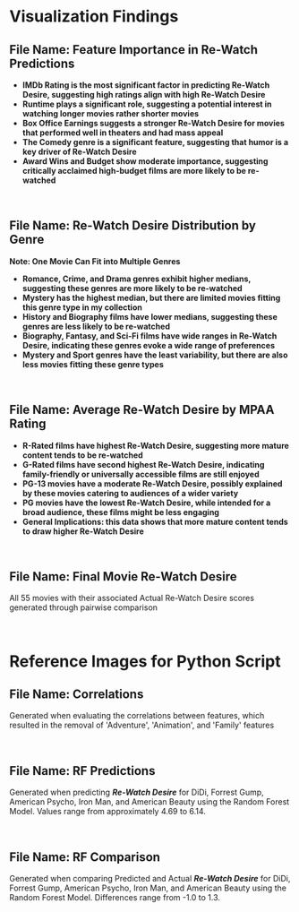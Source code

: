 # Visualization Findings

## File Name: Feature Importance in Re-Watch Predictions
* **IMDb Rating is the most significant factor in predicting Re-Watch Desire, suggesting high ratings align with high Re-Watch Desire**
* **Runtime plays a significant role, suggesting a potential interest in watching longer movies rather shorter movies**
* **Box Office Earnings suggests a stronger Re-Watch Desire for movies that performed well in theaters and had mass appeal**
* **The Comedy genre is a significant feature, suggesting that humor is a key driver of Re-Watch Desire**
* **Award Wins and Budget show moderate importance, suggesting critically acclaimed high-budget films are more likely to be re-watched**

<br>

## File Name: Re-Watch Desire Distribution by Genre
**Note: One Movie Can Fit into Multiple Genres**

* **Romance, Crime, and Drama genres exhibit higher medians, suggesting these genres are more likely to be re-watched**
* **Mystery has the highest median, but there are limited movies fitting this genre type in my collection**
* **History and Biography films have lower medians, suggesting these genres are less likely to be re-watched**
* **Biography, Fantasy, and Sci-Fi films have wide ranges in Re-Watch Desire, indicating these genres evoke a wide range of preferences**
* **Mystery and Sport genres have the least variability, but there are also less movies fitting these genre types**

<br>

## File Name: Average Re-Watch Desire by MPAA Rating
* **R-Rated films have highest Re-Watch Desire, suggesting more mature content tends to be re-watched**
* **G-Rated films have second highest Re-Watch Desire, indicating family-friendly or universally accessible films are still enjoyed**
* **PG-13 movies have a moderate Re-Watch Desire, possibly explained by these movies catering to audiences of a wider variety**
* **PG movies have the lowest Re-Watch Desire, while intended for a broad audience, these films might be less engaging**
* **General Implications: this data shows that more mature content tends to draw higher Re-Watch Desire**

<br>

## File Name: Final Movie Re-Watch Desire
All 55 movies with their associated Actual Re-Watch Desire scores generated through pairwise comparison

<br>

# Reference Images for Python Script

## File Name: Correlations
Generated when evaluating the correlations between features, which resulted in the removal of 'Adventure', 'Animation', and 'Family' features

<br>

## File Name: RF Predictions
Generated when predicting ***Re-Watch Desire*** for DiDi, Forrest Gump, American Psycho, Iron Man, and American Beauty using the Random Forest Model. Values range from approximately 4.69 to 6.14.

<br>

## File Name: RF Comparison
Generated when comparing Predicted and Actual ***Re-Watch Desire*** for DiDi, Forrest Gump, American Psycho, Iron Man, and American Beauty using the Random Forest Model. Differences range from -1.0 to 1.3.

<br>

